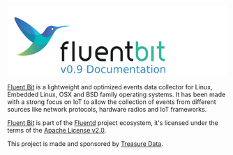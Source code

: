 ![](imgs/logo_documentation_0.9.png)

[Fluent Bit](http://fluentbit.io) is a lightweight and optimized events data collector for Linux, Embedded Linux, OSX and BSD family operating systems. It has been made with a strong focus on IoT to allow the collection of events from different sources like network protocols, hardware radios and IoT frameworks.

[Fluent Bit](http://fluentbit.io) is part of the [Fluentd](http://fluentd.org) project ecosystem, it's licensed under the terms of the [Apache License v2.0](http://www.apache.org/licenses/LICENSE-2.0).

This project is made and sponsored by [Treasure Data](https://www.treasuredata.com).
